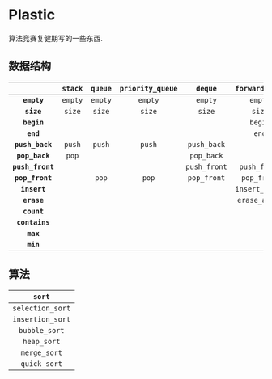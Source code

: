 # Plastic

算法竞赛复健期写的一些东西. 

## 数据结构

| | **`stack`** | **`queue`** | **`priority_queue`** | **`deque`** | **`forward_list`** | **`list`** | **`binary_search_tree`** | **`red_black_tree`** | **`avl_tree`** | **`b_tree`** | |
| :--: | :--: | :--: | :--: | :--: | :--: | :--: | :--: | :--: | :--: | :--: | :--: |
| **`empty`** | `empty` | `empty` | `empty` | `empty` | `empty` | `empty` | `empty` | `empty` | `empty` | `empty` | **`empty`** |
| **`size`** | `size` | `size` | `size` | `size` | `size` | `size` | `size` | `size` | `size` | `size` | **`size`** |
| **`begin`** | | | | | `begin` | `begin` | | | | | **`begin`** |
| **`end`** | | | | | `end` | `end` | | | | | **`end`** |
| **`push_back`** | `push` | `push` | `push` | `push_back` | | `push_back` | | | | | **`push_back`** |
| **`pop_back`** | `pop` | | | `pop_back` | | `pop_back` | | | | | **`pop_back`** |
| **`push_front`** | | | | `push_front` | `push_front` | `push_front` | | | | | **`push_front`** |
| **`pop_front`** | | `pop` | `pop` | `pop_front` | `pop_front` | `pop_front` | | | | | **`pop_front`** |
| **`insert`** | | | | | `insert_after` | `insert` | `insert` | `insert` | `insert` | `insert` | **`insert`** |
| **`erase`** | | | | | `erase_after` | `erase` | `erase` | `erase` | `erase` | `erase` | **`erase`** |
| **`count`** | | | | | | | `count` | `count` | `count` | `count` | **`count`** |
| **`contains`** | | | | | | | `contains` | `contains` | `contains` | `contains` | **`contains`** |
| **`max`** | | | | | | | `max` | `max` | `max` | `max` | **`max`** |
| **`min`** | | | | | | | `min` | `min` | `min` | `min` | **`min`** |

## 算法

| **`sort`** |
| :--: |
| `selection_sort` |
| `insertion_sort` |
| `bubble_sort` |
| `heap_sort` |
| `merge_sort` |
| `quick_sort` |